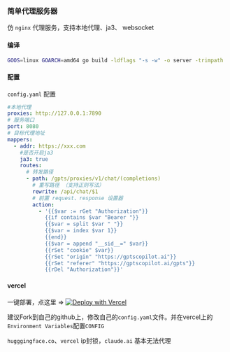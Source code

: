 ### 简单代理服务器

仿 `nginx` 代理服务，支持本地代理、ja3、 websocket

#### 编译
```bash
GOOS=linux GOARCH=amd64 go build -ldflags "-s -w" -o server -trimpath
```

#### 配置
`config.yaml` 配置
```yaml
#本地代理
proxies: http://127.0.0.1:7890
# 服务端口
port: 8080
# 目标代理地址
mappers:
  - addr: https://xxx.com
    #是否开启ja3
    ja3: true
    routes:
      # 转发路径
      - path: /gpts/proxies/v1/chat/(completions)
        # 重写路径 （支持正则写法）
        rewrite: /api/chat/$1
        # 前置 request、response 设置器
        action:
          - '{{$var := rGet "Authorization"}}
            {{if contains $var "Bearer "}}
            {{$var = split $var " "}}
            {{$var = index $var 1}}
            {{end}}
            {{$var = append "__sid__=" $var}}
            {{rSet "cookie" $var}}
            {{rSet "origin" "https://gptscopilot.ai"}}
            {{rSet "referer" "https://gptscopilot.ai/gpts"}}
            {{rDel "Authorization"}}'
```

#### vercel
一键部署，点这里 => [![Deploy with Vercel](https://vercel.com/button)](https://vercel.com/new/clone?repository-url=https://github.com/bincooo/single-proxy&repository-name=single-proxy)

建议Fork到自己的github上，修改自己的`config.yaml`文件。并在vercel上的`Environment Variables`配置`CONFIG`

`hugggingface.co`、`vercel` ip封锁，`claude.ai` 基本无法代理